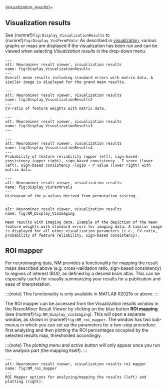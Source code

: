 (visualization_results)=
## Visualization results
See {numref}`fig:Display_VisualizationResults` to {numref}`fig:Display_VisPermPVals`: As described in [visualization](3.2.06_paramtemp_visualization_options), various graphs or maps are displayed if the visualization has been run and can be viewed when selecting *Visualization results* in the drop-down menu.

```{figure} Images/NM_Display_visualizationresults.png
---
alt: Neurominer result viewer, visualization results
name: fig:Display_VisualizationResults
---
Overall mean results including standard errors with matrix data. A similar image is displayed for the grand mean results.
```

```{figure} Images/NM_Display_visualizationresults2.png
---
alt: Neurominer result viewer, visualization results
name: fig:Display_VisualizationResults2
---
CV-ratio of feature weights with matrix data.
```

```{figure} Images/NM_Display_visualizationresults3.png
---
alt: Neurominer result viewer, visualization results
name: fig:Display_VisualizationResults3
---
```

```{figure} Images/NM_Display_visualizationresults4.png
---
alt: Neurominer result viewer, visualization results
name: fig:Display_VisualizationResults4
---
Probability of feature reliability (upper left), sign-based-consistency (upper right), sign-based consistency - Z score (lower left), sign-based consistency -log10 - P value (lower right) with matrix data.
```

```{figure} Images/NM_Display_visPermPVals.png
---
alt: Neurominer result viewer, visualization results
name: fig:Display_VisPermPVals
---
Histogram of the p-values derived from permutation testing.
```

```{figure} Images/NM_Display_visImaging.png
---
alt: Neurominer result viewer, visualization results
name: fig:NM_Display_VisImaging
---
Mean results with imaging data. Example of the depiction of the mean feature weights with standard errors for imaging data. A similar image is displayed for all other visualization parameters (i.e., CV-ratio, probability of feature reliability, sign-based consistency).
```

## ROI mapper
For neuroimaging data, NM provides a functionality for mapping the result maps described above (e.g. cross-validation ratio, sign-based consistency) to regions of interest (ROI), as defined by a desired brain atlas. This can be especially useful for visually summarizing your results for a publication and ease of interpretation.

:::{note}
This functionality is only available in MATLAB R2021b or above.
:::

The ROI mapper can be accessed from the Visualization results window in the NeuroMiner Result Viewer by clicking on the blue button **ROI mapping** (see {numref}`fig:NM_Display_visImaging`). This will open a separate window, as shown in {numref}`fig:NM_roi_mapper`. The window has two sub-menus in which you can set up the parameters for a two-step procedure: first analyzing and then plotting the ROI percentages occupied by the selected results map, thresholded accordingly.

:::{note}
The *plotting menu* and *active button* will only appear once you run the analysis part (the mapping itself).
:::

```{figure} Images/NM_roi_mapper.png
---
alt: Neurominer result viewer, visualization results roi mapper
name: fig:NM_roi_mapper
---
ROI Mapper options for analyzing/mapping the results (left) and plotting (right).
```